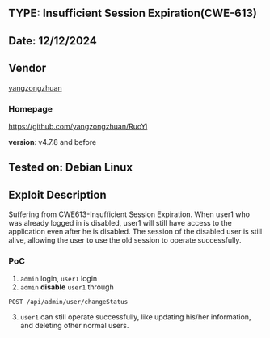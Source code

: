 ## TYPE: Insufficient Session Expiration(CWE-613)

## Date: 12/12/2024
## Vendor
[yangzongzhuan](https://github.com/yangzongzhuan)

### Homepage
https://github.com/yangzongzhuan/RuoYi

**version**: 
v4.7.8 and before

## Tested on: Debian Linux

## Exploit Description
Suffering from CWE613-Insufficient Session Expiration. 
When user1 who was already logged in is disabled, user1 will still have access to the application even after he is disabled.
The session of the disabled user is still alive, allowing the user to use the old session to operate successfully.

### PoC
1. `admin` login, `user1` login
2. `admin` **disable** `user1` through
```
POST /api/admin/user/changeStatus
```
3. `user1` can still operate successfully, like updating his/her information, and deleting other normal users.
